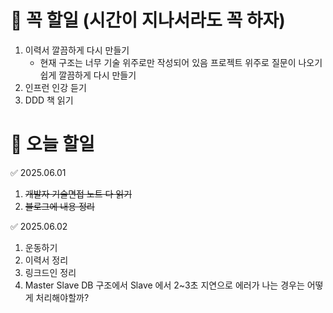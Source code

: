 # 🔴 꼭 할일 (시간이 지나서라도 꼭 하자)
1. 이력서 깔끔하게 다시 만들기
    - 현재 구조는 너무 기술 위주로만 작성되어 있음 프로젝트 위주로 질문이 나오기 쉽게 깔끔하게 다시 만들기
1. 인프런 인강 듣기
1. DDD 책 읽기

# 🔴 오늘 할일

✅ 2025.06.01
1. ~~개발자 기술면접 노트 다 읽기~~
2. ~~블로그에 내용 정리~~

✅ 2025.06.02
1. 운동하기
2. 이력서 정리
3. 링크드인 정리
4. Master Slave DB 구조에서 Slave 에서 2~3초 지연으로 에러가 나는 경우는 어떻게 처리해야할까?